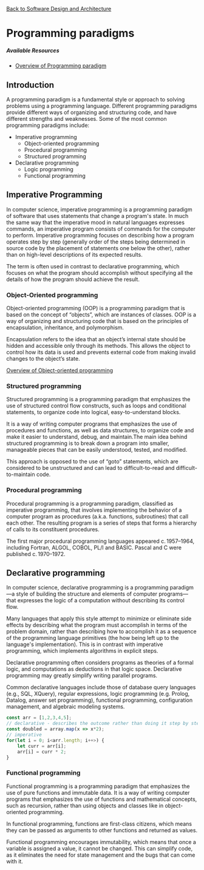 [Back to Software Design and Architecture](topics/software-design-and-architecture/software-design-and-architecture.md)

# Programming paradigms

##### Available Resources

- [Overview of Programming paradigm](https://en.wikipedia.org/wiki/Programming_paradigm)

## Introduction

A programming paradigm is a fundamental style or approach to solving problems using a programming language. Different programming paradigms provide different ways of organizing and structuring code, and have different strengths and weaknesses. Some of the most common programming paradigms include:

- Imperative programming
  - Object-oriented programming
  - Procedural programming
  - Structured programming
- Declarative programming
  - Logic programming
  - Functional programming

## Imperative Programming

In computer science, imperative programming is a programming paradigm of software that uses statements that change a program's state. In much the same way that the imperative mood in natural languages expresses commands, an imperative program consists of commands for the computer to perform. Imperative programming focuses on describing how a program operates step by step (generally order of the steps being determined in source code by the placement of statements one below the other), rather than on high-level descriptions of its expected results.

The term is often used in contrast to declarative programming, which focuses on what the program should accomplish without specifying all the details of how the program should achieve the result.

### Object-Oriented programming

Object-oriented programming (OOP) is a programming paradigm that is based on the concept of “objects”, which are instances of classes. OOP is a way of organizing and structuring code that is based on the principles of encapsulation, inheritance, and polymorphism.

Encapsulation refers to the idea that an object’s internal state should be hidden and accessible only through its methods. This allows the object to control how its data is used and prevents external code from making invalid changes to the object’s state.

[Overview of Object-oriented programming](https://en.wikipedia.org/wiki/Object-oriented_programming)

### Structured programming

Structured programming is a programming paradigm that emphasizes the use of structured control flow constructs, such as loops and conditional statements, to organize code into logical, easy-to-understand blocks.

It is a way of writing computer programs that emphasizes the use of procedures and functions, as well as data structures, to organize code and make it easier to understand, debug, and maintain.The main idea behind structured programming is to break down a program into smaller, manageable pieces that can be easily understood, tested, and modified.

This approach is opposed to the use of “goto” statements, which are considered to be unstructured and can lead to difficult-to-read and difficult-to-maintain code.

### Procedural programming

Procedural programming is a programming paradigm, classified as imperative programming, that involves implementing the behavior of a computer program as procedures (a.k.a. functions, subroutines) that call each other. The resulting program is a series of steps that forms a hierarchy of calls to its constituent procedures.

The first major procedural programming languages appeared c. 1957–1964, including Fortran, ALGOL, COBOL, PL/I and BASIC. Pascal and C were published c. 1970–1972.

## Declarative programming

In computer science, declarative programming is a programming paradigm—a style of building the structure and elements of computer programs—that expresses the logic of a computation without describing its control flow.

Many languages that apply this style attempt to minimize or eliminate side effects by describing what the program must accomplish in terms of the problem domain, rather than describing how to accomplish it as a sequence of the programming language primitives (the how being left up to the language's implementation). This is in contrast with imperative programming, which implements algorithms in explicit steps.

Declarative programming often considers programs as theories of a formal logic, and computations as deductions in that logic space. Declarative programming may greatly simplify writing parallel programs.

Common declarative languages include those of database query languages (e.g., SQL, XQuery), regular expressions, logic programming (e.g. Prolog, Datalog, answer set programming), functional programming, configuration management, and algebraic modeling systems.

```Javascript
const arr = [1,2,3,4,5];
// declarative - describes the outcome rather than doing it step by step.
const doubled = array.map(x => x*2);
// imperative
for(let i = 0; i<arr.length; i++>) {
    let curr = arr[i];
    arr[i] = curr * 2;
}
```

### Functional programming

Functional programming is a programming paradigm that emphasizes the use of pure functions and immutable data. It is a way of writing computer programs that emphasizes the use of functions and mathematical concepts, such as recursion, rather than using objects and classes like in object-oriented programming.

In functional programming, functions are first-class citizens, which means they can be passed as arguments to other functions and returned as values.

Functional programming encourages immutability, which means that once a variable is assigned a value, it cannot be changed. This can simplify code, as it eliminates the need for state management and the bugs that can come with it.

